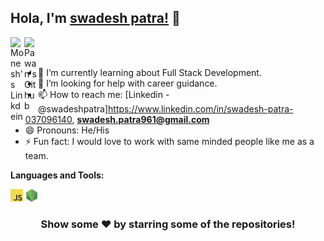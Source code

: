 ## Hola, I'm [swadesh patra!](https://swadesh.patra961@gmail.com/) 👋
<a href="https://www.linkedin.com/in/https://www.linkedin.com/in/swadesh-patra-037096140?lipi=urn%3Ali%3Apage%3Ad_flagship3_profile_view_base_contact_details%3BPyy7J7mhQPqc6XPJRhcy9Q%3D%3D/">
  <img align="left" alt="Monesh's Linkdein" width="22px" src="https://cdn.jsdelivr.net/npm/simple-icons@v3/icons/linkedin.svg" />
</a>
<a href="https://github.com/swadeshpatra">
  <img align="left" alt="Pawan's Github" width="22px" src="https://cdn.jsdelivr.net/npm/simple-icons@v3/icons/github.svg" />
</a>

<br/>
<br/>



- 🌱 I’m currently learning about Full Stack Development.
- 🤔 I’m looking for help with career guidance.
- 📫 How to reach me: [Linkedin - @swadeshpatra]https://www.linkedin.com/in/swadesh-patra-037096140,
         **swadesh.patra961@gmail.com**
- 😄 Pronouns: He/His
- ⚡ Fun fact: I would love to work with same minded people like me as a team.





**Languages and Tools:**  

<code><img height="20" src="https://raw.githubusercontent.com/github/explore/80688e429a7d4ef2fca1e82350fe8e3517d3494d/topics/javascript/javascript.png"></code>
<code><img height="20" src="https://raw.githubusercontent.com/github/explore/80688e429a7d4ef2fca1e82350fe8e3517d3494d/topics/nodejs/nodejs.png"></code>    


<div align="center">

### Show some ❤️ by starring some of the repositories!

</div>
